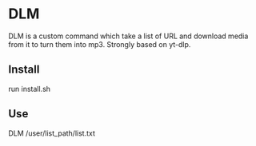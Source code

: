# DLM
DLM is a custom command which take a list of URL and download media from it to turn them into mp3. Strongly based on yt-dlp.

## Install

run install.sh

## Use

DLM /user/list_path/list.txt
